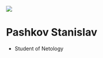 ![](https://5play.org/uploads/posts/2021-11/1637835262_2.jpg)

# Pashkov Stanislav
* Student of Netology
